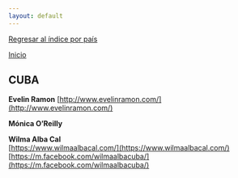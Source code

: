 ```yaml
---
layout: default
---
```


[Regresar al índice por país](./basededatos.html)  

[Inicio](./)  



## CUBA  

__Evelin Ramon__
[http://www.evelinramon.com/](http://www.evelinramon.com/)  

__Mónica O’Reilly__

__Wilma Alba Cal__  
[https://www.wilmaalbacal.com/](https://www.wilmaalbacal.com/)  
[https://m.facebook.com/wilmaalbacuba/](https://m.facebook.com/wilmaalbacuba/)  
